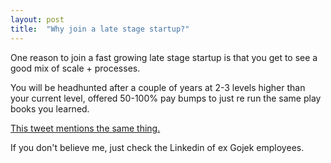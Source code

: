 ```yaml
---
layout: post
title:  "Why join a late stage startup?"
---
```


One reason to join a fast growing late stage startup is that you get to see a good mix of scale + processes.

You will be headhunted after a couple of years at 2-3 levels higher than your current level, offered 50-100% pay bumps to just re run the same play books you learned.

[This tweet mentions the same thing.](https://mobile.twitter.com/BrennerSpear/status/1333457906696646660)

If you don't believe me, just check the Linkedin of ex Gojek employees.
